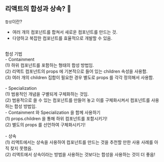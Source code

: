 ## 리액트의 합성과 상속? 🧐
`합성`이란? <br/>
- 여러 개의 컴포넌트를 합쳐서 새로운 컴포넌트를 만드는 것. <br/>
- 다양하고 복잡한 컴포넌트를 효율적으로 개발할 수 있음. <br/>
<br/>
합성 기법<br/>
- Containment <br/>
(1) 하위 컴포넌트를 포함하는 형태의 합성 방법임. <br/>
(2) 리액트 컴포넌트의 props 에 기본적으로 들어 있는 children 속성을 사용함. <br/>
(3) 여러 개의 children 집합이 필요한 경우 별도로 props 를 각각 정의해서 사용함. <br/><br/>
- Specialization <br/>
(1) 범용적인 개념을 구별되게 구체화하는 것임. <br/>
(2) 범용적으로 쓸 수 있는 컴포넌트를 만들어 놓고 이를 구체화시켜서 컴포넌트를 사용하는 합성 방법임. <br/>
- Containment 와 Specialization 을 함께 사용하기 <br/>
(1) props.children 을 통해 하위 컴포넌트를 포함시키기! <br/>
(2) 별도의 props 를 선언하여 구체화시키기!<br/><br/>
- 상속 <br/>
(1) 리액트에서는 상속을 사용하여 컴포넌트를 만드는 것을 추천할 만한 사용 사례를 아직 찾지 못했음.<br/>
(2) 리액트에서 상속이라는 방법을 사용하는 것보다는 합성을 사용하는 것이 더 좋음!
